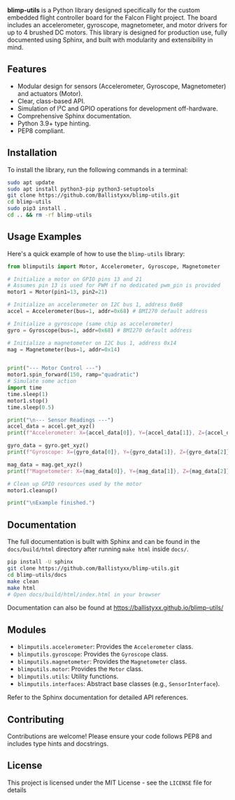 **blimp-utils** is a Python library designed specifically for the custom embedded flight controller board for the Falcon Flight project. The board includes an accelerometer, gyroscope, magnetometer, and motor drivers for up to 4 brushed DC motors. This library is designed for production use, fully documented using Sphinx, and built with modularity and extensibility in mind.

## Features

- Modular design for sensors (Accelerometer, Gyroscope, Magnetometer) and actuators (Motor).
- Clear, class-based API.
- Simulation of I²C and GPIO operations for development off-hardware.
- Comprehensive Sphinx documentation.
- Python 3.9+ type hinting.
- PEP8 compliant.

## Installation

To install the library, run the following commands in a terminal:

```bash
sudo apt update
sudo apt install python3-pip python3-setuptools
git clone https://github.com/Ballistyxx/blimp-utils.git
cd blimp-utils
sudo pip3 install .
cd .. && rm -rf blimp-utils
```

## Usage Examples

Here's a quick example of how to use the `blimp-utils` library:

```python
from blimputils import Motor, Accelerometer, Gyroscope, Magnetometer

# Initialize a motor on GPIO pins 13 and 21
# Assumes pin 13 is used for PWM if no dedicated pwm_pin is provided
motor1 = Motor(pin1=13, pin2=21)

# Initialize an accelerometer on I2C bus 1, address 0x68
accel = Accelerometer(bus=1, addr=0x68) # BMI270 default address

# Initialize a gyroscope (same chip as accelerometer)
gyro = Gyroscope(bus=1, addr=0x68) # BMI270 default address

# Initialize a magnetometer on I2C bus 1, address 0x14
mag = Magnetometer(bus=1, addr=0x14)


print("--- Motor Control ---")
motor1.spin_forward(150, ramp="quadratic")
# Simulate some action
import time
time.sleep(1)
motor1.stop()
time.sleep(0.5)

print("\n--- Sensor Readings ---")
accel_data = accel.get_xyz()
print(f"Accelerometer: X={accel_data[0]}, Y={accel_data[1]}, Z={accel_data[2]}")

gyro_data = gyro.get_xyz()
print(f"Gyroscope: X={gyro_data[0]}, Y={gyro_data[1]}, Z={gyro_data[2]}")

mag_data = mag.get_xyz()
print(f"Magnetometer: X={mag_data[0]}, Y={mag_data[1]}, Z={mag_data[2]}")

# Clean up GPIO resources used by the motor
motor1.cleanup()

print("\nExample finished.")
```

## Documentation

The full documentation is built with Sphinx and can be found in the `docs/build/html` directory after running `make html` inside `docs/`.

```bash
pip install -U sphinx
git clone https://github.com/Ballistyxx/blimp-utils.git
cd blimp-utils/docs
make clean
make html
# Open docs/build/html/index.html in your browser
```

Documentation can also be found at https://ballistyxx.github.io/blimp-utils/

## Modules

- `blimputils.accelerometer`: Provides the `Accelerometer` class.
- `blimputils.gyroscope`: Provides the `Gyroscope` class.
- `blimputils.magnetometer`: Provides the `Magnetometer` class.
- `blimputils.motor`: Provides the `Motor` class.
- `blimputils.utils`: Utility functions.
- `blimputils.interfaces`: Abstract base classes (e.g., `SensorInterface`).

Refer to the Sphinx documentation for detailed API references.

## Contributing

Contributions are welcome! Please ensure your code follows PEP8 and includes type hints and docstrings.

## License

This project is licensed under the MIT License - see the `LICENSE` file for details
